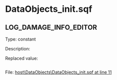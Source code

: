 # DataObjects_init.sqf

## LOG_DAMAGE_INFO_EDITOR

Type: constant

Description: 


Replaced value:
```sqf

```
File: [host\DataObjects\DataObjects_init.sqf at line 11](../../../Src/host/DataObjects/DataObjects_init.sqf#L11)
